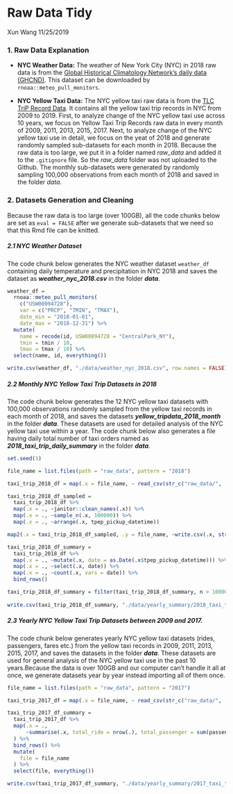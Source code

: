 Raw Data Tidy
================
Xun Wang
11/25/2019

### 1\. Raw Data Explanation

  - **NYC Weather Data:** The weather of New York City (NYC) in 2018 raw
    data is from the [Global Historical Climatology Network’s daily data
    (GHCND)](https://www.ncdc.noaa.gov/data-access/land-based-station-data/land-based-datasets/global-historical-climatology-network-ghcn).
    This dataset can be downloaded by `rnoaa::meteo_pull_monitors`.

  - **NYC Yellow Taxi Data:** The NYC yellow taxi raw data is from the
    [TLC TriP Record
    Data](https://www1.nyc.gov/site/tlc/about/tlc-trip-record-data.page).
    It contains all the yellow taxi trip records in NYC from 2009 to
    2019. First, to analyze change of the NYC yellow taxi use across 10
    years, we focus on Yellow Taxi Trip Records raw data in every month
    of 2009, 2011, 2013, 2015, 2017. Next, to analyze change of the NYC
    yellow taxi use in detail, we focus on the yeat of 2018 and generate
    randomly sampled sub-datasets for each month in 2018. Because the
    raw data is too large, we put it in a folder named *raw\_data* and
    added it to the `.gitignore` file. So the *raw\_data* folder was not
    uploaded to the Github. The monthly sub-datasets were generated by
    randomly sampling 100,000 observations from each month of 2018 and
    saved in the folder *data*.

### 2\. Datasets Generation and Cleaning

Because the raw data is too large (over 100GB), all the code chunks
below are set as `eval = FALSE` after we generate sub-datasets that we
need so that this Rmd file can be knitted.

##### 2.1 NYC Weather Dataset

The code chunk below generates the NYC weather dataset `weather_df`
containing daily temperature and precipitation in NYC 2018 and saves the
dataset as ***weather\_nyc\_2018.csv*** in the folder ***data***.

``` r
weather_df = 
  rnoaa::meteo_pull_monitors(
    c("USW00094728"),
    var = c("PRCP", "TMIN", "TMAX"), 
    date_min = "2018-01-01",
    date_max = "2018-12-31") %>%
  mutate(
    name = recode(id, USW00094728 = "CentralPark_NY"),
    tmin = tmin / 10,
    tmax = tmax / 10) %>%
  select(name, id, everything())

write.csv(weather_df, "./data/weather_nyc_2018.csv", row.names = FALSE)
```

##### 2.2 Monthly NYC Yellow Taxi Trip Datasets in 2018

The code chunk below generates the 12 NYC yellow taxi datasets with
100,000 observations randomly sampled from the yellow taxi records in
each month of 2018, and saves the datasets
***yellow\_tripdata\_2018\_month*** in the folder ***data***. These
datasets are used for detailed analysis of the NYC yellow taxi use
within a year. The code chunk below also generates a file having daily
total number of taxi orders named as
***2018\_taxi\_trip\_daily\_summary*** in the folder ***data***.

``` r
set.seed(1)

file_name = list.files(path = "raw_data", pattern = "2018")

taxi_trip_2018_df = map(.x = file_name, ~ read_csv(str_c("raw_data/", .x)))

taxi_trip_2018_df_sampled = 
  taxi_trip_2018_df %>% 
  map(.x = ., ~janitor::clean_names(.x)) %>% 
  map(.x = ., ~sample_n(.x, 100000)) %>% 
  map(.x = ., ~arrange(.x, tpep_pickup_datetime))

map2(.x = taxi_trip_2018_df_sampled, .y = file_name, ~write.csv(.x, str_c("./data/", .y)), row.names = FALSE)  

taxi_trip_2018_df_summary = 
  taxi_trip_2018_df %>%
  map(.x = ., ~mutate(.x, date = as.Date(.x$tpep_pickup_datetime))) %>%
  map(.x = ., ~select(.x, date)) %>%
  map(.x = ., ~count(.x, vars = date)) %>% 
  bind_rows()

taxi_trip_2018_df_summary = filter(taxi_trip_2018_df_summary, n > 10000)
    
write.csv(taxi_trip_2018_df_summary, "./data/yearly_summary/2018_taxi_trip_daily_summary.csv")
```

##### 2.3 Yearly NYC Yellow Taxi Trip Datasets between 2009 and 2017.

The code chunk below generates yearly NYC yellow taxi datasets (rides,
passengers, fares etc.) from the yellow taxi records in 2009, 2011,
2013, 2015, 2017, and saves the datasets in the folder ***data***. These
datasets are used for general analysis of the NYC yellow taxi use in the
past 10 years.Because the data is over 100GB and our computer can’t
handle it all at once, we generate datasets year by year instead
importing all of them once.

``` r
file_name = list.files(path = "raw_data", pattern = "2017")

taxi_trip_2017_df = map(.x = file_name, ~ read_csv(str_c("raw_data/", .x)))

taxi_trip_2017_df_summary = 
  taxi_trip_2017_df %>% 
  map(.x = ., 
      ~summarise(.x, total_ride = nrow(.), total_passenger = sum(passenger_count), total_fare = sum(total_amount), mean_fare = mean(total_amount), median_fare = median(total_amount))
  ) %>% 
  bind_rows() %>% 
  mutate(
    file = file_name
  ) %>% 
  select(file, everything())

write.csv(taxi_trip_2017_df_summary, "./data/yearly_summary/2017_taxi_trip_summary.csv")
```
